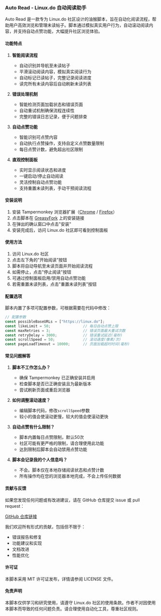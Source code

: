 ### Auto Read - Linux.do 自动阅读助手

Auto Read 是一款专为 Linux.do 社区设计的油猴脚本，旨在自动化阅读流程，帮助用户高效浏览和管理未读帖子。脚本通过模拟真实用户行为，自动滚动阅读内容，并支持自动点赞功能，大幅提升社区浏览体验。

#### 功能特点

1. **智能阅读流程**
   - 自动识别并导航至未读帖子
   - 平滑滚动阅读内容，模拟真实阅读行为
   - 自动标记已读帖子，完整记录阅读进度
   - 读完所有未读内容后自动刷新未读列表

2. **错误处理机制**
   - 智能检测页面加载状态和错误页面
   - 自动重试机制确保流程连续性
   - 完整的错误日志记录，便于问题排查

3. **自动点赞功能**
   - 智能识别可点赞内容
   - 自动执行点赞操作，支持自定义点赞数量限制
   - 每日点赞计数，避免超出社区限制

4. **直观控制面板**
   - 实时显示阅读状态和进度
   - 一键启动/停止自动阅读
   - 灵活控制自动点赞功能
   - 支持重置未读列表，手动干预阅读流程

#### 安装说明

1. 安装 Tampermonkey 浏览器扩展（[Chrome](https://chrome.google.com/webstore/detail/tampermonkey/dhdgffkkebhmkfjojejmpbldmpobfkfo) / [Firefox](https://addons.mozilla.org/en-US/firefox/addon/tampermonkey/)）
2. 点击脚本在 [GreasyFork](https://greasyfork.org/zh-CN/scripts/538431-auto-read-linux-do-only) 上的安装链接
3. 在弹出的确认窗口中点击"安装"
4. 安装完成后，访问 Linux.do 社区即可看到控制面板

#### 使用方法

1. 访问 Linux.do 社区
2. 点击左下角的"开始阅读"按钮
3. 脚本将自动导航至未读页面并开始阅读流程
4. 如需停止，点击"停止阅读"按钮
5. 可通过控制面板启用/禁用自动点赞功能
6. 若需重置未读列表，点击"重置未读列表"按钮

#### 配置选项

脚本内置了多项可配置参数，可根据需要在代码中修改：

```javascript
// 配置参数
const possibleBaseURLs = ["https://linux.do"];
const likeLimit = 50;               // 每日自动点赞上限
const maxRetries = 3;               // 错误页面最大重试次数
const retryDelay = 3000;            // 错误重试延迟(毫秒)
const scrollSpeed = 50;             // 滚动速度(像素/次)
const pageLoadTimeout = 10000;      // 页面加载超时时间(毫秒)
```

#### 常见问题解答

1. **脚本不工作怎么办？**
   - 确保 Tampermonkey 已正确安装并启用
   - 检查脚本是否已正确安装且为最新版本
   - 尝试刷新页面或重启浏览器

2. **如何调整滚动速度？**
   - 编辑脚本代码，修改`scrollSpeed`参数
   - 较小的值会使滚动更慢，较大的值会使滚动更快

3. **自动点赞有什么限制？**
   - 脚本内置每日点赞限制，默认50次
   - 社区可能有更严格的限制，请合理使用此功能
   - 达到限制后脚本会自动禁用点赞功能

4. **脚本会记录我的个人信息吗？**
   - 不会。脚本仅在本地存储阅读状态和点赞计数
   - 所有操作均在您的浏览器本地完成，不会上传任何数据

#### 贡献与反馈

如果您发现任何问题或有改进建议，请在 GitHub 仓库提交 issue 或 pull request：

[GitHub 仓库链接](https://github.com/OuOumm/autoRead-linuxDo)

我们欢迎所有形式的贡献，包括但不限于：
- 错误报告和修复
- 功能建议和实现
- 文档改进
- 性能优化

#### 许可证

本脚本采用 MIT 许可证发布，详情请参阅 LICENSE 文件。

#### 免责声明

本脚本仅供学习和研究使用，请遵守 Linux.do 社区的使用条款。作者不对因使用本脚本而导致的任何问题负责。请合理使用自动化工具，尊重社区规则。
